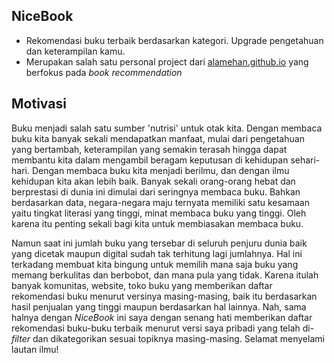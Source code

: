 ## NiceBook

- Rekomendasi buku terbaik berdasarkan kategori. Upgrade pengetahuan dan keterampilan kamu.<br>
- Merupakan salah satu personal project dari [alamehan.github.io](https://alamehan.github.io/) yang berfokus pada _book recommendation_

## Motivasi 

Buku menjadi salah satu sumber 'nutrisi' untuk otak kita. Dengan membaca buku kita banyak sekali mendapatkan manfaat, mulai dari pengetahuan yang bertambah, keterampilan yang semakin terasah hingga dapat membantu kita dalam mengambil beragam keputusan di kehidupan sehari-hari. Dengan membaca buku kita menjadi berilmu, dan dengan ilmu kehidupan kita akan lebih baik. Banyak sekali orang-orang hebat dan berprestasi di dunia ini dimulai dari seringnya membaca buku. Bahkan berdasarkan data, negara-negara maju ternyata memiliki satu kesamaan yaitu tingkat literasi yang tinggi, minat membaca buku yang tinggi. Oleh karena itu penting sekali bagi kita untuk membiasakan membaca buku.

Namun saat ini jumlah buku yang tersebar di seluruh penjuru dunia baik yang dicetak maupun digital sudah tak terhitung lagi jumlahnya. Hal ini terkadang membuat kita bingung untuk memilih mana saja buku yang memang berkulitas dan berbobot, dan mana pula yang tidak. Karena itulah banyak komunitas, website, toko buku yang memberikan daftar rekomendasi buku menurut versinya masing-masing, baik itu berdasarkan hasil penjualan yang tinggi maupun berdasarkan hal lainnya. Nah, sama halnya dengan *NiceBook* ini saya dengan senang hati memberikan daftar rekomendasi buku-buku terbaik menurut versi saya pribadi yang telah di-_filter_ dan dikategorikan sesuai topiknya masing-masing. Selamat menyelami lautan ilmu!
